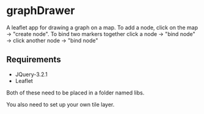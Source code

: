 # graphDrawer

A leaflet app for drawing a graph on a map. To add a node, click on the map -> "create node". To bind two markers together click a node -> "bind node" -> click another node -> "bind node"

## Requirements

* JQuery-3.2.1
* Leaflet

Both of these need to be placed in a folder named libs.

You also need to set up your own tile layer.
